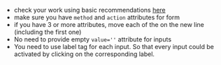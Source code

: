 - check your work using basic recommendations [here](https://github.com/mate-academy/layout_colored-blocks/blob/master/checklist.md)
- make sure you have `method` and `action` attributes for form
- if you have 3 or more attributes, move each of the on the new line (including the first one)
- No need to provide empty `value=''` attribute for inputs
- You need to use label tag for each input. So that every input could be activated by clicking on the corresponding label.
